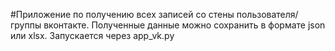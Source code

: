 #Приложение по получению всех записей со стены пользователя/группы вконтакте. Полученные данные можно сохранить в формате json или xlsx. Запускается через app_vk.py
